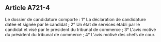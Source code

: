 Article A721-4
----
Le dossier de candidature comporte : 1° La déclaration de candidature datée et
signée par le candidat ; 2° Un état de services établi par le candidat et visé
par le président du tribunal de commerce ; 3° L'avis motivé du président du
tribunal de commerce ; 4° L'avis motivé des chefs de cour.
